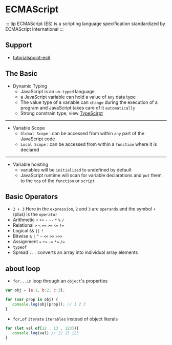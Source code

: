 # ECMAScript
::: tip
ECMAScript (ES) is a scripting language specification standardized by ECMAScript International
:::

## Support
- [tutorialspoint-es6](https://www.tutorialspoint.com/es6/index.htm)

## The Basic
- Dynamic Typing
  - JavaScript is an `un-typed` language
  - a JavaScript variable can hold a value of `any` data type
  - The value type of a variable can `change` during the execution of a program and JavaScript takes care of it `automatically`
  - Strong constrain type, view [TypeScirpt](/TypeScript/)
---
- Variable Scope
  - `Global Scope` : can be accessed from within `any` part of the JavaScript code
  - `Local Scope` : can be accessed from within a `function` where it is declared
---
- Variable hoisting
  - variables will be `initialized` to undefined by default
  -  JavaScript runtime will scan for variable declarations and `put` them to the `top` of the `function` or `script`

## Basic Operators
- `2 + 3`
Here in the `expression`, `2` and `3` are `operands` and the symbol `+` (plus) is the `operator`
- Arithmetic  `+` `++` `-` `--` `*` `%` `/`
- Relational  `>` `<` `==` `>=` `<=` `!=`
- Logical `&&` `||` `!`
- Bitwise `&` `|` `^` `~` `<<` `>>` `>>>`
- Assignment `=` `+=` `-=` `*=` `/=`
- `typeof` 
- Spread `...` converts an array into individual array elements

## about loop
- `for...in` loop through an `object`'s properties
``` js
var obj = {a:1, b:2, c:3};

for (var prop in obj) {
   console.log(obj[prop]); // 1 2 3
}
```
- `for…of` `iterate` `iterables` instead of object literals
``` js
for (let val of[12 , 13 , 123]){
   console.log(val) // 12 13 123
}
```

